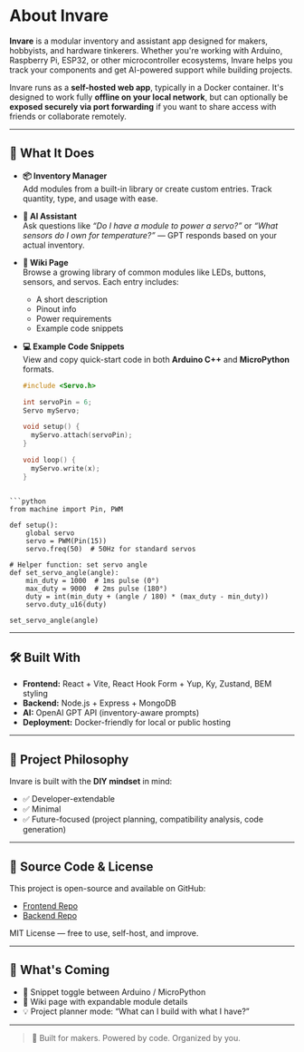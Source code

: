 # About Invare

**Invare** is a modular inventory and assistant app designed for makers, hobbyists, and hardware tinkerers. Whether you're working with Arduino, Raspberry Pi, ESP32, or other microcontroller ecosystems, Invare helps you track your components and get AI-powered support while building projects.

Invare runs as a **self-hosted web app**, typically in a Docker container. It's designed to work fully **offline on your local network**, but can optionally be **exposed securely via port forwarding** if you want to share access with friends or collaborate remotely.

---

## 🔧 What It Does

- **📦 Inventory Manager**  
  Add modules from a built-in library or create custom entries. Track quantity, type, and usage with ease.

- **🧠 AI Assistant**  
  Ask questions like _“Do I have a module to power a servo?”_ or _“What sensors do I own for temperature?”_ — GPT responds based on your actual inventory.

- **📘 Wiki Page**  
  Browse a growing library of common modules like LEDs, buttons, sensors, and servos. Each entry includes:

  - A short description
  - Pinout info
  - Power requirements
  - Example code snippets

- **💻 Example Code Snippets**  
  View and copy quick-start code in both **Arduino C++** and **MicroPython** formats.

  ```cpp
  #include <Servo.h>

  int servoPin = 6;
  Servo myServo;

  void setup() {
    myServo.attach(servoPin);
  }

  void loop() {
    myServo.write(x);
  }
  ```

````

```python
from machine import Pin, PWM

def setup():
    global servo
    servo = PWM(Pin(15))
    servo.freq(50)  # 50Hz for standard servos

# Helper function: set servo angle
def set_servo_angle(angle):
    min_duty = 1000  # 1ms pulse (0°)
    max_duty = 9000  # 2ms pulse (180°)
    duty = int(min_duty + (angle / 180) * (max_duty - min_duty))
    servo.duty_u16(duty)

set_servo_angle(angle)
````

---

## 🛠️ Built With

- **Frontend:** React + Vite, React Hook Form + Yup, Ky, Zustand, BEM styling
- **Backend:** Node.js + Express + MongoDB
- **AI:** OpenAI GPT API (inventory-aware prompts)
- **Deployment:** Docker-friendly for local or public hosting

---

## 🧾 Project Philosophy

Invare is built with the **DIY mindset** in mind:

- ✅ Developer-extendable
- ✅ Minimal
- ✅ Future-focused (project planning, compatibility analysis, code generation)

---

## 📍 Source Code & License

This project is open-source and available on GitHub:

- [Frontend Repo](https://github.com/willmarl/invare)
- [Backend Repo](https://github.com/willmarl/invare-api)

MIT License — free to use, self-host, and improve.

---

## 🌱 What's Coming

- 📑 Snippet toggle between Arduino / MicroPython
- 📄 Wiki page with expandable module details
- 💡 Project planner mode: “What can I build with what I have?”

---

> 💬 Built for makers. Powered by code. Organized by you.
